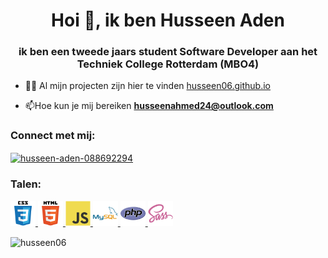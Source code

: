 <h1 align="center">Hoi 👋, ik ben Husseen Aden</h1>
<h3 align="center">ik ben een tweede jaars student Software Developer aan het Techniek College Rotterdam (MBO4)</h3>

- 👨‍💻 Al mijn projecten zijn hier te vinden [husseen06.github.io](https://husseen06.github.io/)

- 📫Hoe kun je mij bereiken **husseenahmed24@outlook.com**

<h3 align="left">Connect met mij:</h3>
<p align="left">
<a href="https://linkedin.com/in/husseen-aden-088692294" target="blank"><img align="center" src="https://raw.githubusercontent.com/rahuldkjain/github-profile-readme-generator/master/src/images/icons/Social/linked-in-alt.svg" alt="husseen-aden-088692294" height="30" width="40" /></a>

</p>

<h3 align="left">Talen:</h3>
<p align="left"> <a href="https://www.w3schools.com/css/" target="_blank" rel="noreferrer"> <img src="https://raw.githubusercontent.com/devicons/devicon/master/icons/css3/css3-original-wordmark.svg" alt="css3" width="40" height="40"/> </a> <a href="https://www.w3.org/html/" target="_blank" rel="noreferrer"> <img src="https://raw.githubusercontent.com/devicons/devicon/master/icons/html5/html5-original-wordmark.svg" alt="html5" width="40" height="40"/> </a> <a href="https://developer.mozilla.org/en-US/docs/Web/JavaScript" target="_blank" rel="noreferrer"> <img src="https://raw.githubusercontent.com/devicons/devicon/master/icons/javascript/javascript-original.svg" alt="javascript" width="40" height="40"/> </a> <a href="https://www.mysql.com/" target="_blank" rel="noreferrer"> <img src="https://raw.githubusercontent.com/devicons/devicon/master/icons/mysql/mysql-original-wordmark.svg" alt="mysql" width="40" height="40"/> </a> <a href="https://www.php.net" target="_blank" rel="noreferrer"> <img src="https://raw.githubusercontent.com/devicons/devicon/master/icons/php/php-original.svg" alt="php" width="40" height="40"/> </a> <a href="https://sass-lang.com" target="_blank" rel="noreferrer"> <img src="https://raw.githubusercontent.com/devicons/devicon/master/icons/sass/sass-original.svg" alt="sass" width="40" height="40"/> </a> </p>

<p><img align="center" src="https://github-readme-stats.vercel.app/api/top-langs?username=husseen06&show_icons=true&locale=en&layout=compact" alt="husseen06" /></p>
